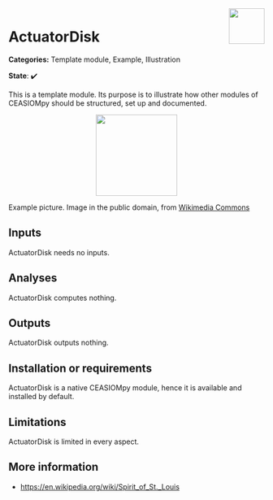 
<img align="right" height="70" src="../../documents/logos/CEASIOMpy_banner_main.png">

# ActuatorDisk

**Categories:** Template module, Example, Illustration

**State**: :heavy_check_mark:

This is a template module. Its purpose is to illustrate how other modules of CEASIOMpy should be structured, set up and documented.

<p align="center">
<img height="160" src="files/Spirit_of_St._Louis.jpg">
</p>

Example picture. Image in the public domain, from [Wikimedia Commons](https://commons.wikimedia.org/wiki/File:Spirit_of_St._Louis.jpg)

## Inputs

ActuatorDisk needs no inputs.

## Analyses

ActuatorDisk computes nothing.

## Outputs

ActuatorDisk outputs nothing.

## Installation or requirements

ActuatorDisk is a native CEASIOMpy module, hence it is available and installed by default.

## Limitations

ActuatorDisk is limited in every aspect.

## More information

* <https://en.wikipedia.org/wiki/Spirit_of_St._Louis>
